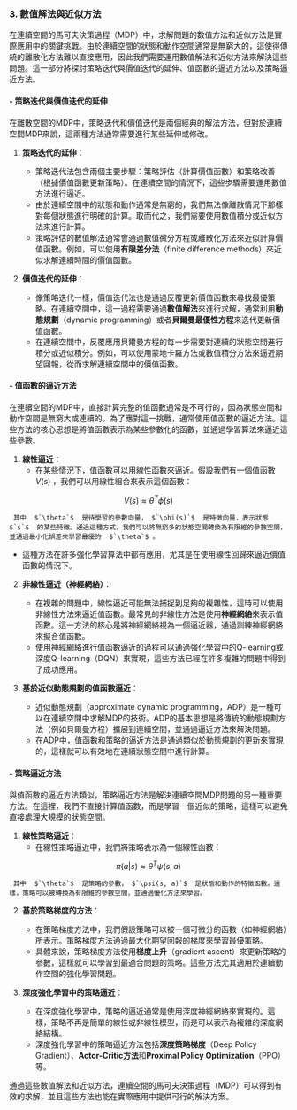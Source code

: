 ### 3. **數值解法與近似方法**

在連續空間的馬可夫決策過程（MDP）中，求解問題的數值方法和近似方法是實際應用中的關鍵挑戰。由於連續空間的狀態和動作空間通常是無窮大的，這使得傳統的離散化方法難以直接應用，因此我們需要運用數值解法和近似方法來解決這些問題。這一部分將探討策略迭代與價值迭代的延伸、值函數的逼近方法以及策略逼近方法。

#### - **策略迭代與價值迭代的延伸**

在離散空間的MDP中，策略迭代和價值迭代是兩個經典的解法方法，但對於連續空間MDP來說，這兩種方法通常需要進行某些延伸或修改。

1. **策略迭代的延伸**：
   - 策略迭代法包含兩個主要步驟：策略評估（計算價值函數）和策略改善（根據價值函數更新策略）。在連續空間的情況下，這些步驟需要運用數值方法進行逼近。
   - 由於連續空間中的狀態和動作通常是無窮的，我們無法像離散情況下那樣對每個狀態進行明確的計算。取而代之，我們需要使用數值積分或近似方法來進行計算。
   - 策略評估的數值解法通常會通過數值微分方程或離散化方法來近似計算價值函數。例如，可以使用**有限差分法**（finite difference methods）來近似求解連續時間的價值函數。

2. **價值迭代的延伸**：
   - 像策略迭代一樣，價值迭代法也是通過反覆更新價值函數來尋找最優策略。在連續空間中，這一過程需要通過**數值解法**來進行求解，通常利用**動態規劃**（dynamic programming）或者**貝爾曼最優性方程**來迭代更新價值函數。
   - 在連續空間中，反覆應用貝爾曼方程的每一步需要對連續的狀態空間進行積分或近似積分。例如，可以使用蒙地卡羅方法或數值積分方法來逼近期望回報，從而求解連續空間中的價值函數。

#### - **值函數的逼近方法**

在連續空間的MDP中，直接計算完整的值函數通常是不可行的，因為狀態空間和動作空間是無窮大或連續的。為了應對這一挑戰，通常使用值函數的逼近方法。這些方法的核心思想是將值函數表示為某些參數化的函數，並通過學習算法來逼近這些參數。

1. **線性逼近**：
   - 在某些情況下，值函數可以用線性函數來逼近。假設我們有一個值函數  $`V(s)`$ ，我們可以用線性組合來表示這個函數：
     
```math
V(s) \approx \theta^T \phi(s)
```

     其中  $`\theta`$  是待學習的參數向量， $`\phi(s)`$  是特徵向量，表示狀態  $`s`$  的某些特徵。通過這種方式，我們可以將無窮多的狀態空間轉換為有限維的參數空間，並通過最小化誤差來學習最優的  $`\theta`$ 。
   - 這種方法在許多強化學習算法中都有應用，尤其是在使用線性回歸來逼近價值函數的情況下。

2. **非線性逼近（神經網絡）**：
   - 在複雜的問題中，線性逼近可能無法捕捉到足夠的複雜性，這時可以使用非線性方法來逼近值函數。最常見的非線性方法是使用**神經網絡**來表示值函數。這一方法的核心是將神經網絡視為一個逼近器，通過訓練神經網絡來擬合值函數。
   - 使用神經網絡進行值函數逼近的過程可以通過強化學習中的Q-learning或深度Q-learning（DQN）來實現，這些方法已經在許多複雜的問題中得到了成功應用。

3. **基於近似動態規劃的值函數逼近**：
   - 近似動態規劃（approximate dynamic programming，ADP）是一種可以在連續空間中求解MDP的技術。ADP的基本思想是將傳統的動態規劃方法（例如貝爾曼方程）擴展到連續空間，並通過逼近方法來解決問題。
   - 在ADP中，值函數和策略的逼近方法是通過類似於動態規劃的更新來實現的，這樣就可以有效地在連續狀態空間中進行計算。

#### - **策略逼近方法**

與值函數的逼近方法類似，策略逼近方法是解決連續空間MDP問題的另一種重要方法。在這裡，我們不直接計算值函數，而是學習一個近似的策略，這樣可以避免直接處理大規模的狀態空間。

1. **線性策略逼近**：
   - 在線性策略逼近中，我們將策略表示為一個線性函數：
     
```math
\pi(a|s) \approx \theta^T \psi(s, a)
```

     其中  $`\theta`$  是策略的參數， $`\psi(s, a)`$  是狀態和動作的特徵函數。這樣，策略可以被轉換為有限維的參數空間，並通過優化方法來學習。

2. **基於策略梯度的方法**：
   - 在策略梯度方法中，我們假設策略可以被一個可微分的函數（如神經網絡）所表示。策略梯度方法通過最大化期望回報的梯度來學習最優策略。
   - 具體來說，策略梯度方法使用**梯度上升**（gradient ascent）來更新策略的參數，這樣就可以學習到最適合問題的策略。這些方法尤其適用於連續動作空間的強化學習問題。

3. **深度強化學習中的策略逼近**：
   - 在深度強化學習中，策略的逼近通常是使用深度神經網絡來實現的。這樣，策略不再是簡單的線性或非線性模型，而是可以表示為複雜的深度網絡結構。
   - 深度強化學習中的策略逼近方法包括**深度策略梯度**（Deep Policy Gradient）、**Actor-Critic方法**和**Proximal Policy Optimization**（PPO）等。

通過這些數值解法和近似方法，連續空間的馬可夫決策過程（MDP）可以得到有效的求解，並且這些方法也能在實際應用中提供可行的解決方案。